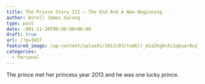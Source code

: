 ```yaml
---
title: The Prince Story III – The End And A New Beginning
author: Dorell James Galang
type: post
date: -001-11-30T00:00:00+00:00
draft: true
url: /?p=1657
featured_image: /wp-content/uploads/2013/03/tumblr_m1a2kg6x5c1qbuar8o2_1280.jpg
categories:
  - Personal
---
```


The prince met her princess year 2013 and he was one lucky prince. 
